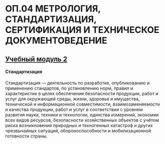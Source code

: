 # ОП.04 МЕТРОЛОГИЯ, СТАНДАРТИЗАЦИЯ, СЕРТИФИКАЦИЯ И ТЕХНИЧЕСКОЕ ДОКУМЕНТОВЕДЕНИЕ

## [Учебный модуль 2](https://github.com/polinalisafox/metro2033/blob/main/README.md) 

#### Стандартизация 

Стандартизация — деятельность по разработке, опубликованию и применению стандартов, по установлению норм, правил и характеристик в целях обеспечения безопасности продукции, работ и услуг для окружающей среды, жизни, здоровья и имущества, технической и информационной совместимости, взаимозаменяемости и качества продукции, работ и услуг в соответствии с уровнем развития науки, техники и технологии, единства измерений, экономии всех видов ресурсов, безопасности хозяйственных объектов с учётом риска возникновения природных и техногенных катастроф и других чрезвычайных ситуаций, обороноспособности и мобилизационной готовности страны. 


